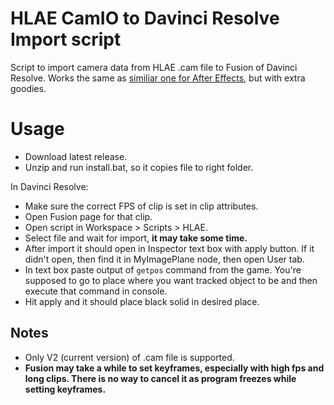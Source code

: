# HLAE CamIO to Davinci Resolve Import script
Script to import camera data from HLAE .cam file to Fusion of Davinci Resolve.
Works the same as [similiar one for After Effects,](https://github.com/xNWP/HLAE-CamIO-To-AE) but with extra goodies.

# Usage
- Download latest release.
- Unzip and run install.bat, so it copies file to right folder.
 
In Davinci Resolve:
- Make sure the correct FPS of clip is set in clip attributes.
- Open Fusion page for that clip.
- Open script in Workspace > Scripts > HLAE.
- Select file and wait for import, **it may take some time.**
- After import it should open in Inspector text box with apply button. If it didn't open, then find it in MyImagePlane node, then open User tab.
- In text box paste output of `getpos` command from the game. You're supposed to go to place where you want tracked object to be and then execute that command in console.
- Hit apply and it should place black solid in desired place.

## Notes
- Only V2 (current version) of .cam file is supported.
- **Fusion may take a while to set keyframes, especially with high fps and long clips. There is no way to cancel it as program freezes while setting keyframes.** 
